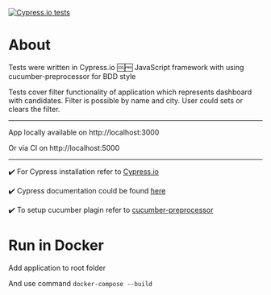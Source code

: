 [![Cypress.io tests](https://img.shields.io/badge/cypress.io-tests-green.svg?style=flat-square)](https://cypress.io)

# About
Tests were written in Cypress.io :cool::free: JavaScript framework with using cucumber-preprocessor for BDD style

Tests cover filter functionality of application which represents dashboard with candidates. Filter is possible by name and city. User could sets or clears the filter.

------------------------------------------------------------------------------------------------------------------------------

App locally available on http://localhost:3000

Or via CI on http://localhost:5000

------------------------------------------------------------------------------------------------------------------------------

:heavy_check_mark: For Cypress installation refer to [Cypress.io](https://www.cypress.io/)

:heavy_check_mark: Cypress documentation could be found [here](https://docs.cypress.io/)

:heavy_check_mark: To setup cucumber plagin refer to [cucumber-preprocessor](https://github.com/TheBrainFamily/cypress-cucumber-preprocessor)

# Run in Docker

Add application to root folder

And use command `docker-compose --build`
